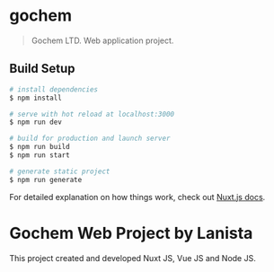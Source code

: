 # gochem

> Gochem LTD. Web application project.

## Build Setup

``` bash
# install dependencies
$ npm install

# serve with hot reload at localhost:3000
$ npm run dev

# build for production and launch server
$ npm run build
$ npm run start

# generate static project
$ npm run generate
```

For detailed explanation on how things work, check out [Nuxt.js docs](https://nuxtjs.org).

# Gochem Web Project by Lanista

This project created and developed Nuxt JS, Vue JS and Node JS.

